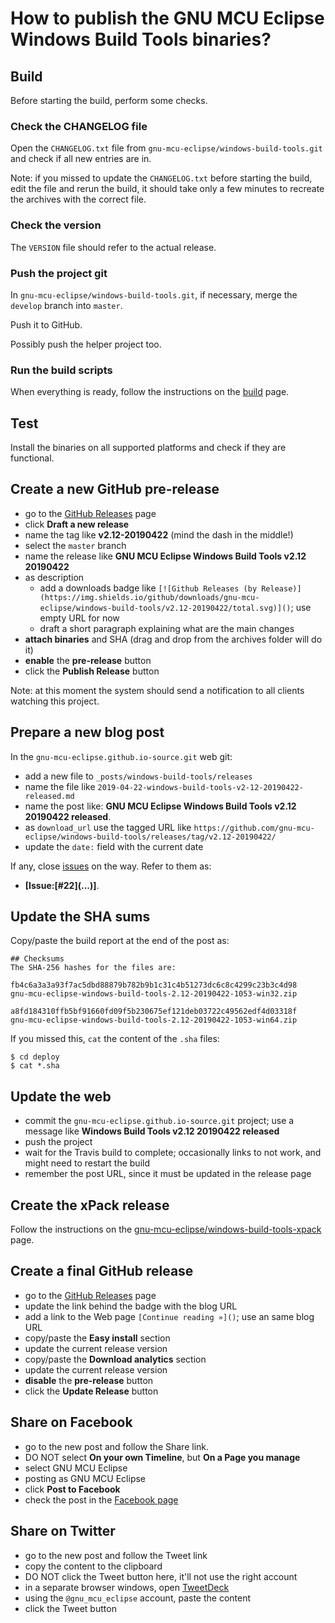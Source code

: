 # How to publish the GNU MCU Eclipse Windows Build Tools binaries?

## Build

Before starting the build, perform some checks.

### Check the CHANGELOG file

Open the `CHANGELOG.txt` file from `gnu-mcu-eclipse/windows-build-tools.git` 
and check if all new entries are in.

Note: if you missed to update the `CHANGELOG.txt` before starting the build, 
edit the file and rerun the build, it should take only a few minutes to 
recreate the archives with the correct file.

### Check the version

The `VERSION` file should refer to the actual release.

### Push the project git

In `gnu-mcu-eclipse/windows-build-tools.git`, if necessary, merge 
the `develop` branch into `master`.

Push it to GitHub.

Possibly push the helper project too.

### Run the build scripts

When everything is ready, follow the instructions on the 
[build](https://github.com/gnu-mcu-eclipse/windows-build-tools/blob/master/README.md) 
page.

## Test

Install the binaries on all supported platforms and check if they are 
functional.

## Create a new GitHub pre-release

- go to the [GitHub Releases](https://github.com/gnu-mcu-eclipse/windows-build-tools/releases) page
- click **Draft a new release**
- name the tag like **v2.12-20190422** (mind the dash in the middle!)
- select the `master` branch
- name the release like **GNU MCU Eclipse Windows Build Tools v2.12 20190422**
- as description
  - add a downloads badge like `[![Github Releases (by Release)](https://img.shields.io/github/downloads/gnu-mcu-eclipse/windows-build-tools/v2.12-20190422/total.svg)]()`; use empty URL for now
  - draft a short paragraph explaining what are the main changes
- **attach binaries** and SHA (drag and drop from the archives folder will do it)
- **enable** the **pre-release** button
- click the **Publish Release** button

Note: at this moment the system should send a notification to all clients 
watching this project.

## Prepare a new blog post

In the `gnu-mcu-eclipse.github.io-source.git` web git:

- add a new file to `_posts/windows-build-tools/releases`
- name the file like `2019-04-22-windows-build-tools-v2-12-20190422-released.md`
- name the post like: **GNU MCU Eclipse Windows Build Tools v2.12 20190422 released**.
- as `download_url` use the tagged URL like `https://github.com/gnu-mcu-eclipse/windows-build-tools/releases/tag/v2.12-20190422/`
- update the `date:` field with the current date

If any, close [issues](https://github.com/gnu-mcu-eclipse/windows-build-tools/issues) 
on the way. Refer to them as:

- **[Issue:\[#22\]\(...\)]**.

## Update the SHA sums

Copy/paste the build report at the end of the post as:

```console
## Checksums
The SHA-256 hashes for the files are:

fb4c6a3a3a93f7ac5dbd88879b782b9b1c31c4b51273dc6c8c4299c23b3c4d98
gnu-mcu-eclipse-windows-build-tools-2.12-20190422-1053-win32.zip

a8fd184310ffb5bf91660fd09f5b230675ef121deb03722c49562edf4d03318f
gnu-mcu-eclipse-windows-build-tools-2.12-20190422-1053-win64.zip
```

If you missed this, `cat` the content of the `.sha` files:

```console
$ cd deploy
$ cat *.sha
```

## Update the web

- commit the `gnu-mcu-eclipse.github.io-source.git` project; use a message 
  like **Windows Build Tools v2.12 20190422 released**
- push the project
- wait for the Travis build to complete; occasionally links to not work, 
  and might need to restart the build
- remember the post URL, since it must be updated in the release page

## Create the xPack release

Follow the instructions on the 
[gnu-mcu-eclipse/windows-build-tools-xpack](https://github.com/gnu-mcu-eclipse/windows-build-tools-xpack/blob/xpack/README.md#maintainer-info)
page.

## Create a final GitHub release

- go to the [GitHub Releases](https://github.com/gnu-mcu-eclipse/windows-build-tools/releases) page
- update the link behind the badge with the blog URL
- add a link to the Web page `[Continue reading »]()`; use an same blog URL
- copy/paste the **Easy install** section
- update the current release version
- copy/paste the **Download analytics** section
- update the current release version
- **disable** the **pre-release** button
- click the **Update Release** button

## Share on Facebook

- go to the new post and follow the Share link.
- DO NOT select **On your own Timeline**, but **On a Page you manage**
- select GNU MCU Eclipse
- posting as GNU MCU Eclipse
- click **Post to Facebook**
- check the post in the [Facebook page](https://www.facebook.com/gnu-mcu-eclipse)

## Share on Twitter

* go to the new post and follow the Tweet link
* copy the content to the clipboard
* DO NOT click the Tweet button here, it'll not use the right account
* in a separate browser windows, open [TweetDeck](https://tweetdeck.twitter.com/)
* using the `@gnu_mcu_eclipse` account, paste the content
* click the Tweet button
